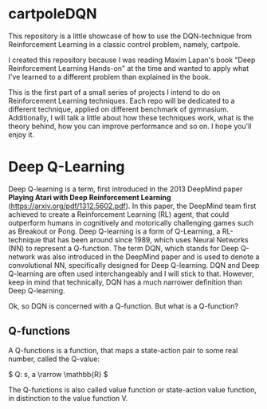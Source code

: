 # cartpoleDQN

This repository is a little showcase of how to use the DQN-technique from Reinforcement Learning
in a classic control problem, namely, cartpole.

I created this repository because I was reading Maxim Lapan's book "Deep Reinforcement Learning Hands-on"
at the time and wanted to apply what I've learned to a different problem than explained in the book.

This is the first part of a small series of projects I intend to do on Reinforcement Learning techniques.
Each repo will be dedicated to a different technique, applied on different benchmark of gymnasium.
Additionally, I will talk a little about how these techniques work, what is the theory behind, how you can improve performance
and so on. 
I hope you'll enjoy it.

# Deep Q-Learning

Deep Q-learning is a term, first introduced in the 2013 DeepMind paper
**Playing Atari with Deep Reinforcement Learning** (https://arxiv.org/pdf/1312.5602.pdf).
In this paper, the DeepMind team first achieved to create a Reinforcement Learning (RL) agent, that could
outperform humans in cognitively and motorically challenging games such as Breakout or Pong.
Deep Q-learning is a form of Q-Learning, a RL-technique that has been around since 1989, which uses Neural Networks (NN)
to represent a Q-function.
The term DQN, which stands for Deep Q-network was also introduced in the DeepMind paper and is used
to denote a convolutional NN, specifically designed for Deep Q-learning.
DQN and Deep Q-learning are often used interchangeably and I will stick to that.
However, keep in mind that technically, DQN has a much narrower definition than Deep Q-learning.

Ok, so DQN is concerned with a Q-function. But what is a Q-function?

## Q-functions

A Q-functions is a function, that maps a state-action pair to some real number, called the Q-value:

$ Q: s, a \rarrow \mathbb{R} $

The Q-functions is also called value function or state-action value function, in distinction to the value function V.





